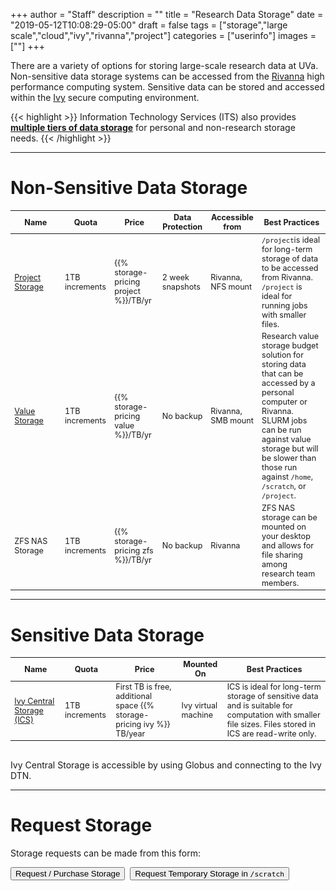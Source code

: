 +++
author = "Staff"
description = ""
title = "Research Data Storage"
date = "2019-05-12T10:08:29-05:00"
draft = false
tags = ["storage","large scale","cloud","ivy","rivanna","project"]
categories = ["userinfo"]
images = [""]
+++


<p class="lead">There are a variety of options for storing large-scale research data at UVa. Non-sensitive data storage systems can be accessed from the <a href="/userinfo/rivanna/overview/">Rivanna</a> high performance computing system. Sensitive data can be stored and accessed within the <a href="/userinfo/ivy/">Ivy</a> secure computing environment.</p>


{{< highlight >}}
  Information Technology Services (ITS) also provides <a href="https://virginia.service-now.com/its?id=kb_article&sys_id=2ca18093db7ac744f032f1f51d9619eb" target="_new"><b>multiple tiers of data storage</b></a> for personal and non-research storage needs.</alert>
{{< /highlight >}}


<style type="text/css">
.tg  {border-collapse:collapse;border-spacing:0;border-color:#ccc;}
.tg td{font-family:Arial, sans-serif;font-size:14px;padding:10px 5px;border-style:solid;border-width:0px;overflow:hidden;word-break:normal;border-color:#ccc;color:#333;background-color:#fff;}
.tg th{font-family:Arial, sans-serif;font-size:14px;font-weight:normal;padding:10px 5px;border-style:solid;border-width:0px;overflow:hidden;word-break:normal;border-color:#ccc;color:#333;background-color:#f0f0f0;}
.tg .tg-hy9w{background-color:#eceeef;border-color:inherit;vertical-align:top}
.tg .tg-dc35{background-color:#f9f9f9;border-color:inherit;vertical-align:top}
.tg .tg-0qmj{font-weight:bold;background-color:#eceeef;border-color:inherit;vertical-align:top}
</style>

- - -

# Non-Sensitive Data Storage

<table class="table table-striped table-sm" style="font-size:90%;">
  <thead class="thead-dark">
  <tr>
    <th class="" style="width:16%;">Name</th>
    <th class="">Quota</th>
    <th class="">Price</th>
    <th class="">Data Protection</th>
    <th class="">Accessible from</th>
    <th class="">Best Practices</th>
  </tr>
  </thead>
  <tbody>
  <tr>
    <td class=""><a href="/userinfo/storage/non-sensitive-data/#project">Project Storage</a></td> 
    <td class="">1TB increments</td>
    <td class="">{{% storage-pricing project %}}/TB/yr</td>
    <td class="">2 week snapshots</td>
    <td class="">Rivanna, NFS mount</td>
    <td class=""><code>/project</code>is ideal for long-term storage of data to be accessed from Rivanna. <code>/project</code> is ideal for running jobs with smaller files.</td>
  </tr>
  <tr>
    <td class=""><a href="/userinfo/storage/research-value">Value Storage</a></td>  
    <td class="">1TB increments</td>
    <td class="">{{% storage-pricing value %}}/TB/yr</td>
    <td class="">No backup</td>
    <td class="">Rivanna, SMB mount</td>
    <td class="">Research value storage budget solution for storing data that can be accessed by a personal computer or Rivanna. SLURM jobs can be run against value storage but will be slower than those run against <code>/home</code>, <code>/scratch</code>, or <code>/project</code>.</td>
  </tr>
  <tr>
    <td class="">ZFS NAS Storage</td>  
    <td class="">1TB increments</td>
    <td class="">{{% storage-pricing zfs %}}/TB/yr</td>
    <td class="">No backup</td>
    <td class="">Rivanna</td>
    <td class="">ZFS NAS storage can be mounted on your desktop and allows for file sharing among research team members.</td>
  </tr>
  </tbody>
</table>

- - -

# Sensitive Data Storage

<table class="table table-striped table-sm" style="font-size:90%;">
  <thead class="thead-dark">
    <tr>
      <th class="" style="width:16%;">Name</th>
      <th class="">Quota</th>
      <th class="">Price</th>
      <th class="">Mounted On</th>
      <th class="">Best Practices</th>
    </tr>
  </thead>
  <tbody>
    <tr>
      <td class=""><a href="/userinfo/storage/sensitive-data/#ivy-central-storage">Ivy Central Storage (ICS)</a></td>
      <td class="">1TB increments</td>
      <td class="">First TB is free, additional space {{% storage-pricing ivy %}} TB/year</td>
      <td class="">Ivy virtual machine</td>
      <td class="">ICS is ideal for long-term storage of sensitive data and is suitable for computation with smaller file sizes. Files stored in ICS are read-write only.</td>
    </tr>
  </tbody>
</table>

<br />
Ivy Central Storage is accessible by using Globus and connecting to the Ivy DTN.

- - -

# Request Storage

Storage requests can be made from this form:

[<button class="btn btn-success">Request / Purchase Storage</button>](https://auth.uvasomrc.io/site/storage.php)
&nbsp;[<button class="btn btn-success">Request Temporary Storage in `/scratch`</button>](https://auth.uvasomrc.io/site/storage-supplemental.php)

